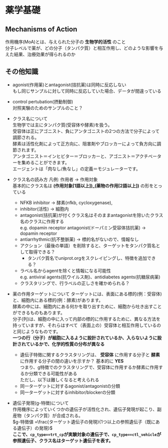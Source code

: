 # 薬学基礎

## Mechanisms of Action
作用機序(MoA)とは、与えられた分子の __生物学的活性__ のこと  
分子レベルで薬が、どの分子（タンパク質）と相互作用し、どのような影響を与えた結果、治療効果が得られるのか  

## その他知識
- agonist(作用薬)とantagonist(拮抗薬)は同時に反応しない  
もし同じサンプルに対して同時に反応していた場合、データが間違っている

- control pertubation(摂動制御)  
対照実験のためのサンプルのこと？

- クラス名について  
生物学では主にタンパク質(受容体や酵素)を扱う。  
受容体は正にアゴニスト、負にアンタゴニストの2つの方法で分子によって調節される。  
酵素は活性化剤によって正方向に、阻害剤やブロッカーによって負方向に調節されます。  
アンタゴニスト＝インヒビター＝ブロッカーと、アゴニスト＝アクチベーターを集めることができます。  
エージェントは「肉なし/魚なし」の定義＝モジュレーターです。  

- クラス名の読み方
凡例: 作用者 -> 作用対象  
基本的にクラス名は **(作用対象[1語以上])_(薬物の作用[2語以上])** の形をとっている  
    - NFKB inhibitor -> 酵素(nfkb, cycloxygenase),
    - inhibitor(活性) -> 細胞内
    - antagonist(拮抗薬)が付くクラス名はそのままantagonistを除いたクラス名のクラスに作用する  
    e.g. dopamin receptor antagonist(ドーパミン受容体拮抗薬) -> dopamin receptor
    - antiarrhythmic(抗不整脈薬) -> 標的名がないので、情報なし
    - アクション（最後の単語）を削除すると、ターゲットをタンパク質名として取得できる？
      - タンパク質名でuniprot.orgをスクレイピングし、特徴を追加できる？
    - ラベル名からagentを除くと情報になる可能性  
    e.g. antiviral agents(抗ウイルス剤)、antidiabetes agents(抗糖尿病薬)  
    - クラスタリングで、行ラベルの正しさを確かめられる？


- 薬の作用ターゲットについて
ターゲットには、表面にある標的(例：受容体)と、細胞内にある標的(例：酵素)があります。  
酵素の中には、細胞内にある何かを取り出すために、細胞から吐き出すことができるものもあります。  
分子(列)は、細胞の中に入って内部の標的に作用するために、異なる方法を持っていますが、それらはすべて（表面上の）受容体と相互作用しているのと同じようなものです。  
__一つの行（分子）が細胞に入るように設計されているか、入らないように設計されているかで、化学的性質の分布が異なる__  
  - 遺伝子特徴に関するクラスタリングは、 __受容体__ に作用する分子と __酵素__ に作用する分子の間の違いを示すか？
  基本的に **YES**  
  つまり、g特徴でのクラスタリングで、受容体に作用するか酵素に作用するか分類できる可能性がある  
  ただし、以下は難しくなると考えられる  
  - 同一ターゲットに対するagonist/antagonistの分類
  - 同一ターゲットに対するinhibitor/blockerの分類

- 遺伝子発現(g-特徴)について  
作用機序によっていくつかの遺伝子が活性化され、遺伝子発現が起こり、副産物（タンパク質）が合成される。  
$g-特徴値 =\frac{ターゲット遺伝子の発現}{1つ以上の参照遺伝子（既にある遺伝子）の発現}$  
**ここで、`cp_type==trt_cp`が実験対象の遺伝子で、`cp_type==ctl_vehicle`が参照遺伝子、クラス名はターゲット遺伝子を表す。**

